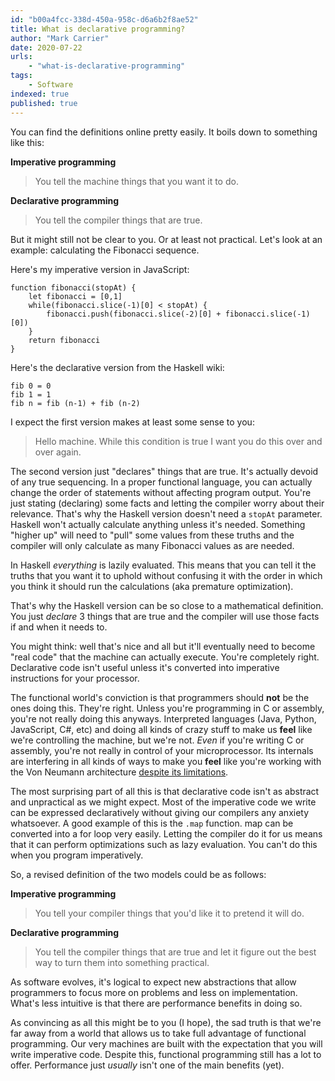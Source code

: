 ```yaml
---
id: "b00a4fcc-338d-450a-958c-d6a6b2f8ae52"
title: What is declarative programming?
author: "Mark Carrier"
date: 2020-07-22
urls:
    - "what-is-declarative-programming"
tags:
    - Software
indexed: true
published: true
---
```

You can find the definitions online pretty easily. It boils down to something like this:

**Imperative programming**
> You tell the machine things that you want it to do.

**Declarative programming**
> You tell the compiler things that are true.

But it might still not be clear to you. Or at least not practical. Let's look at an example: calculating the Fibonacci sequence.

Here's my imperative version in JavaScript:
```
function fibonacci(stopAt) {
    let fibonacci = [0,1]
    while(fibonacci.slice(-1)[0] < stopAt) {
        fibonacci.push(fibonacci.slice(-2)[0] + fibonacci.slice(-1)[0])
    }
    return fibonacci
}
```

Here's the declarative version from the Haskell wiki:
```
fib 0 = 0
fib 1 = 1
fib n = fib (n-1) + fib (n-2)
```

I expect the first version makes at least some sense to you:
> Hello machine. While this condition is true I want you do this over and over again.

The second version just "declares" things that are true. It's actually devoid of any true sequencing. In a proper functional language, you can actually change the order of statements without affecting program output. You're just stating (declaring) some facts and letting the compiler worry about their relevance. That's why the Haskell version doesn't need a `stopAt` parameter. Haskell won't actually calculate anything unless it's needed. Something "higher up" will need to "pull" some values from these truths and the compiler will only calculate as many Fibonacci values as are needed. 

In Haskell _everything_ is lazily evaluated. This means that you can tell it the truths that you want it to uphold without confusing it with the order in which you think it should run the calculations (aka premature optimization).

That's why the Haskell version can be so close to a mathematical definition. You just _declare_ 3 things that are true and the compiler will use those facts if and when it needs to.

You might think: well that's nice and all but it'll eventually need to become "real code" that the machine can actually execute. You're completely right. Declarative code isn't useful unless it's converted into imperative instructions for your processor.

The functional world's conviction is that programmers should **not** be the ones doing this. They're right. Unless you're programming in C or assembly, you're not really doing this anyways. Interpreted languages (Java, Python, JavaScript, C#, etc) and doing all kinds of crazy stuff to make us **feel** like we're controlling the machine, but we're not.  _Even_ if you're writing C or assembly, you're not really in control of your microprocessor. Its internals are interfering in all kinds of ways to make you **feel** like you're working with the Von Neumann architecture [despite its limitations](https://en.wikipedia.org/wiki/Von_Neumann_architecture#Mitigations).

The most surprising part of all this is that declarative code isn't as abstract and unpractical as we might expect. Most of the imperative code we write can be expressed declaratively without giving our compilers any anxiety whatsoever. A good example of this is the `.map` function. map can be converted into a for loop very easily. Letting the compiler do it for us means that it can perform optimizations such as lazy evaluation. You can't do this when you program imperatively.

So, a revised definition of the two models could be as follows:

**Imperative programming**
> You tell your compiler things that you'd like it to pretend it will do.

**Declarative programming**
> You tell the compiler things that are true and let it figure out the best way to turn them into something practical.

As software evolves, it's logical to expect new abstractions that allow programmers to focus more on problems and less on implementation. What's less intuitive is that there are performance benefits in doing so.

As convincing as all this might be to you (I hope), the sad truth is that we're far away from a world that allows us to take full advantage of functional programming. Our very machines are built with the expectation that you will write imperative code. Despite this, functional programming still has a lot to offer. Performance just _usually_ isn't one of the main benefits (yet).
